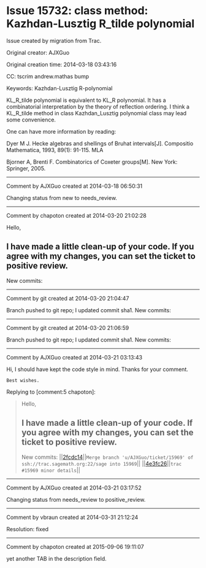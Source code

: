 # Issue 15732: class method: Kazhdan-Lusztig R_tilde polynomial

Issue created by migration from Trac.

Original creator: AJXGuo

Original creation time: 2014-03-18 03:43:16

CC:  tscrim andrew.mathas bump

Keywords: Kazhdan-Lusztig R-polynomial

KL_R_tilde polynomial is equivalent to KL_R polynomial. It has a combinatorial interpretation by the theory of reflection ordering. I think a KL_R_tilde method in class Kazhdan_Lusztig polynomial class may lead some convenience.

One can have more information by reading:

Dyer M J. Hecke algebras and shellings of Bruhat intervals[J]. Compositio Mathematica, 1993, 89(1): 91-115.
MLA	

Bjorner A, Brenti F. Combinatorics of Coxeter groups[M]. New York: Springer, 2005.


---

Comment by AJXGuo created at 2014-03-18 06:50:31

Changing status from new to needs_review.


---

Comment by chapoton created at 2014-03-20 21:02:28

Hello,

I have made a little clean-up of your code. If you agree with my changes, you can set the ticket to positive review.
----
New commits:


---

Comment by git created at 2014-03-20 21:04:47

Branch pushed to git repo; I updated commit sha1. New commits:


---

Comment by git created at 2014-03-20 21:06:59

Branch pushed to git repo; I updated commit sha1. New commits:


---

Comment by AJXGuo created at 2014-03-21 03:13:43

Hi,
    I should have kept the code style in mind. Thanks for your comment.
    
    Best wishes. 

Replying to [comment:5 chapoton]:
> Hello,
> 
> I have made a little clean-up of your code. If you agree with my changes, you can set the ticket to positive review.
> ----
> New commits:
> ||[2fcdc14](http://git.sagemath.org/sage.git/commit/?id=2fcdc1419333e568491f001e3b5af62925c8b87c)||`Merge branch 'u/AJXGuo/ticket/15969' of ssh://trac.sagemath.org:22/sage into 15969`||
> ||[4e3fc26](http://git.sagemath.org/sage.git/commit/?id=4e3fc265d6b1c05628101f954d06550be32b9673)||`trac #15969 minor details`||


---

Comment by AJXGuo created at 2014-03-21 03:17:52

Changing status from needs_review to positive_review.


---

Comment by vbraun created at 2014-03-31 21:12:24

Resolution: fixed


---

Comment by chapoton created at 2015-09-06 19:11:07

yet another TAB in the description field.
